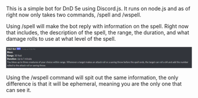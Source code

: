 This is a simple bot for DnD 5e using Discord.js. It runs on node.js and as of right now only takes two commands, /spell and /wspell.

Using /spell will make the bot reply with information on the spell. Right now that includes, the description of the spell, the range, the duration,
and what damage rolls to use at what level of the spell.

![Discord Bot](./dnd-bot.png?raw=true "DnD Bot")

Using the /wspell command will spit out the same information, the only difference is that it will be ephemeral, meaning you are the only one
that can see it.
